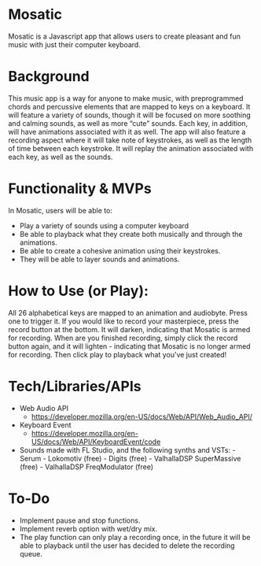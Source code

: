 # Mosatic

Mosatic is a Javascript app that allows users to create pleasant and fun music with just their computer keyboard.

# Background

This music app is a way for anyone to make music, with preprogrammed chords and percussive elements that are mapped to keys on a keyboard. It will feature a variety of sounds, though it will be focused on more soothing and calming sounds, as well as more “cute” sounds. Each key, in addition, will have animations associated with it as well. The app will also feature a recording aspect where it will take note of keystrokes, as well as the length of time between each keystroke. It will replay the animation associated with each key, as well as the sounds.

# Functionality & MVPs
In Mosatic, users will be able to:
- Play a variety of sounds using a computer keyboard
- Be able to playback what they create both musically and through the animations.
- Be able to create a cohesive animation using their keystrokes.
- They will be able to layer sounds and animations.

# How to Use (or Play):
All 26 alphabetical keys are mapped to an animation and audiobyte. Press one to trigger it. If you would like to record your masterpiece, press the record button at the bottom. It will darken, indicating that Mosatic is armed for recording. When are you finished recording, simply click the record button again, and it will lighten - indicating that Mosatic is no longer armed for recording. Then click play to playback what you've just created!

# Tech/Libraries/APIs

- Web Audio API
  - https://developer.mozilla.org/en-US/docs/Web/API/Web_Audio_API/
- Keyboard Event
  - https://developer.mozilla.org/en-US/docs/Web/API/KeyboardEvent/code
- Sounds made with FL Studio, and the following synths and VSTs:
      - Serum 
      - Lokomotiv (free)
      - Digits (free)
      - ValhallaDSP SuperMassive (free)
      - ValhallaDSP FreqModulator (free)

# To-Do
- Implement pause and stop functions.
- Implement reverb option with wet/dry mix.
- The play function can only play a recording once, in the future it will be able to playback until the user has decided to delete the recording queue.

